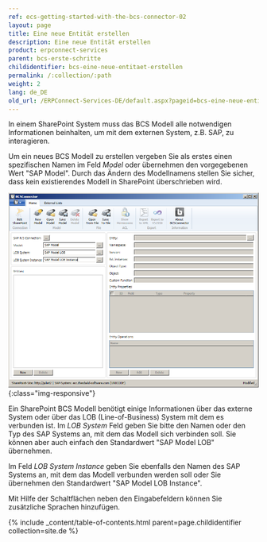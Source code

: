 ```yaml
---
ref: ecs-getting-started-with-the-bcs-connector-02
layout: page
title: Eine neue Entität erstellen
description: Eine neue Entität erstellen
product: erpconnect-services
parent: bcs-erste-schritte
childidentifier: bcs-eine-neue-entitaet-erstellen
permalink: /:collection/:path
weight: 2
lang: de_DE
old_url: /ERPConnect-Services-DE/default.aspx?pageid=bcs-eine-neue-entitaet-erstellen
---
```


In einem SharePoint System muss das BCS Modell alle notwendigen Informationen beinhalten, um mit dem externen System, z.B. SAP, zu interagieren.

Um ein neues BCS Modell zu erstellen vergeben Sie als erstes einen spezifischen Namen im Feld *Model* oder übernehmen den vorgegebenen Wert "SAP Model". Durch das Ändern des Modellnamens stellen Sie sicher, dass kein existierendes Modell in SharePoint überschrieben wird.

![BCS-Generic-New-Model](/img/content/BCS-Generic-New-Model.png){:class="img-responsive"}

Ein SharePoint BCS Modell benötigt einige Informationen über das externe System oder über das LOB (Line-of-Business) System mit dem es verbunden ist. Im *LOB System* Feld geben Sie bitte den Namen oder den Typ des SAP Systems an, mit dem das Modell sich verbinden soll. Sie können aber auch einfach den Standardwert "SAP Model LOB" übernehmen. 

Im Feld *LOB System Instance* geben Sie ebenfalls den Namen des SAP Systems an, mit dem das Modell verbunden werden soll oder Sie übernehmen den Standardwert "SAP Model LOB Instance". 

Mit Hilfe der Schaltflächen neben den Eingabefeldern können Sie zusätzliche Sprachen hinzufügen.

{% include _content/table-of-contents.html parent=page.childidentifier collection=site.de %}